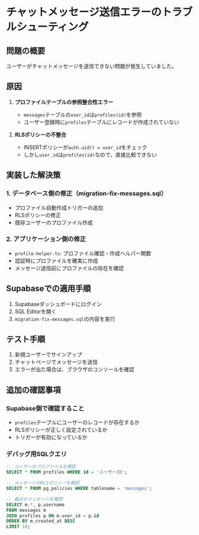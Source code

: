 # チャットメッセージ送信エラーのトラブルシューティング

## 問題の概要
ユーザーがチャットメッセージを送信できない問題が発生していました。

## 原因
1. **プロファイルテーブルの参照整合性エラー**
   - `messages`テーブルの`user_id`は`profiles(id)`を参照
   - ユーザー登録時に`profiles`テーブルにレコードが作成されていない

2. **RLSポリシーの不整合**
   - INSERTポリシーが`auth.uid() = user_id`をチェック
   - しかし`user_id`は`profiles(id)`なので、直接比較できない

## 実装した解決策

### 1. データベース側の修正（migration-fix-messages.sql）
- プロファイル自動作成トリガーの追加
- RLSポリシーの修正
- 既存ユーザーのプロファイル作成

### 2. アプリケーション側の修正
- `profile-helper.ts`: プロファイル確認・作成ヘルパー関数
- 認証時にプロファイルを確実に作成
- メッセージ送信前にプロファイルの存在を確認

## Supabaseでの適用手順

1. Supabaseダッシュボードにログイン
2. SQL Editorを開く
3. `migration-fix-messages.sql`の内容を実行

## テスト手順

1. 新規ユーザーでサインアップ
2. チャットページでメッセージを送信
3. エラーが出た場合は、ブラウザのコンソールを確認

## 追加の確認事項

### Supabase側で確認すること
- `profiles`テーブルにユーザーのレコードが存在するか
- RLSポリシーが正しく設定されているか
- トリガーが有効になっているか

### デバッグ用SQLクエリ
```sql
-- ユーザーのプロファイルを確認
SELECT * FROM profiles WHERE id = 'ユーザーID';

-- メッセージのRLSポリシーを確認
SELECT * FROM pg_policies WHERE tablename = 'messages';

-- 最近のメッセージを確認
SELECT m.*, p.username 
FROM messages m 
JOIN profiles p ON m.user_id = p.id 
ORDER BY m.created_at DESC 
LIMIT 10;
```